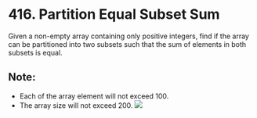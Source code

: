 # 416. Partition Equal Subset Sum

Given a non-empty array containing only positive integers, find if the array can
be partitioned into two subsets such that the sum of elements in both subsets is
equal.

## Note:

- Each of the array element will not exceed 100.
- The array size will not exceed 200.
![](https://github.com/waiyulam/Interview-Prep-Guide/edit/master/Practices/dp/partitionSum/sum.jpeg)

